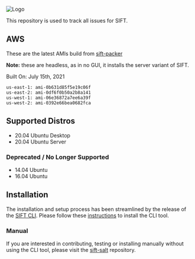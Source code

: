 ![Logo](https://images.contentstack.io/v3/assets/blt36c2e63521272fdc/blt3e371eacc79a3ca4/60a5393fe2db156d00f0b8ab/400x460_DFIR_SIFT.jpg)

This repository is used to track all issues for SIFT.

## AWS

These are the latest AMIs build from [sift-packer](https://github.com/sans-dfir/sift-packer)

**Note:** these are headless, as in no GUI, it installs the server variant of SIFT.

Built On: July 15th, 2021

```
us-east-1: ami-0b631d85f5e19c06f
us-east-2: ami-0df6f0b50a2b8a141
us-west-1: ami-06e36872a7ee6a39f
us-west-2: ami-0392e66bea0682fca
```

## Supported Distros

* 20.04 Ubuntu Desktop 
* 20.04 Ubuntu Server

### Deprecated / No Longer Supported

* 14.04 Ubuntu
* 16.04 Ubuntu

## Installation

The installation and setup process has been streamlined by the release of the [SIFT CLI](https://github.com/sans-dfir/sift-cli). Please follow these [instructions](https://github.com/sans-dfir/sift-cli#installation) to install the CLI tool.

### Manual 

If you are interested in contributing, testing or installing manually without using the CLI tool, please visit the [sift-salt](https://github.com/sans-dfir/sift-saltstack) repository.

